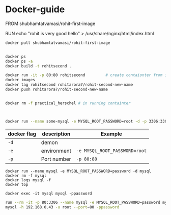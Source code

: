 # Docker-guide

FROM shubhamtatvamasi/rohit-first-image

RUN echo "rohit is very good hello" > /usr/share/nginx/html/index.html

```bash
docker pull shubhamtatvamasi/rohit-first-image


docker ps
docker ps -a
docker build -t rohitsecond .

docker run -it -p 80:80 rohitsecond         # create contaionter from images --- fresh 
docker images
docker tag rohitsecond rohitarora7/rohit-second-new-name
docker push rohitarora7/rohit-second-new-name


docker rm -f practical_herschel # in running containter



docker run --name some-mysql -e MYSQL_ROOT_PASSWORD=root -d -p 3306:3306 mysql

```

docker flag | description | Example
---|---|---
`-d` | demon 
`-e` | environment | `-e MYSQL_ROOT_PASSWORD=root`
`-p` | Port number | `-p 80:80`


```
docker run --name mysql -e MYSQL_ROOT_PASSWORD=password -d mysql
docker rm -f mysql
docker logs mysql -f
docker top

docker exec -it mysql mysql -ppassword
```

```bash
run --rm -it -p 80:3306 --name mysql -e MYSQL_ROOT_PASSWORD=password mysql
mysql -h 192.168.0.43 -u root --port=80 -ppassword
```
